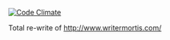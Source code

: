 [![Code Climate](https://codeclimate.com/github/jasonblanchard/writermortis_server/badges/gpa.svg)](https://codeclimate.com/github/jasonblanchard/writermortis_server)

Total re-write of http://www.writermortis.com/
